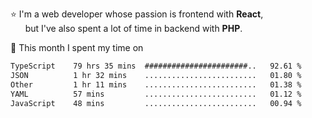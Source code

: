 ⭐ I'm a web developer whose passion is frontend with <b>React</b>,<br/>
&nbsp; &nbsp; &nbsp; but I've also spent a lot of time in backend with <b>PHP</b>.

📅 This month I spent my time on

<!--START_SECTION:waka-->

```txt
TypeScript    79 hrs 35 mins  #######################..   92.61 %
JSON          1 hr 32 mins    .........................   01.80 %
Other         1 hr 11 mins    .........................   01.38 %
YAML          57 mins         .........................   01.12 %
JavaScript    48 mins         .........................   00.94 %
```

<!--END_SECTION:waka-->

